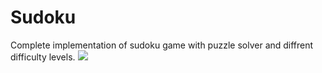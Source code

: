 # Sudoku
Complete implementation of sudoku game with puzzle solver and diffrent difficulty levels.
![](https://i.ibb.co/m9rqwmj/2021-04-29-18-23-Office-Lens-7-auto-x2-1.jpg)
<!-- <a href="https://imgbb.com/"><img src="" alt="2021-04-29-18-23-Office-Lens-7-auto-x2-1" border="0"></a> -->
